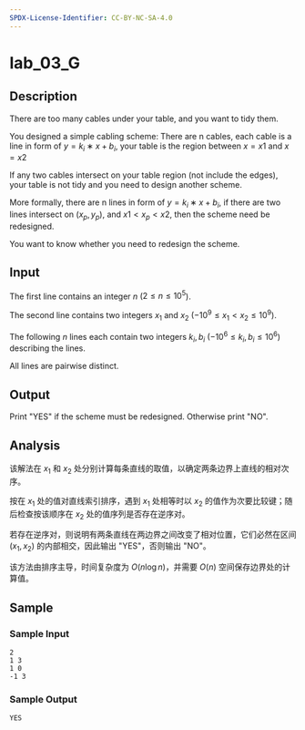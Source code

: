 ```yaml
---
SPDX-License-Identifier: CC-BY-NC-SA-4.0
---
```


# lab_03_G

## Description

There are too many cables under your table, and you want to tidy them.

You designed a simple cabling scheme: There are n cables, each cable is a line in form of $y=k_i∗x+b_i$, your table is the region between $x=x1$ and $x=x2$

If any two cables intersect on your table region (not include the edges), your table is not tidy and you need to design another scheme.

More formally, there are n lines in form of $y=k_i∗x+b_i$, if there are two lines intersect on $(x_p,y_p)$, and $x1<x_p<x2$, then the scheme need be redesigned.

You want to know whether you need to redesign the scheme.

## Input

The first line contains an integer $n$ ($2 \le n \le 10^5$).

The second line contains two integers $x_1$ and $x_2$ ($-10^9 \le x_1 < x_2 \le 10^9$).

The following $n$ lines each contain two integers $k_i, b_i$ ($-10^6 \le k_i, b_i \le 10^6$) describing the lines.

All lines are pairwise distinct.

## Output

Print "YES" if the scheme must be redesigned. Otherwise print "NO".

## Analysis

该解法在 $x_1$ 和 $x_2$ 处分别计算每条直线的取值，以确定两条边界上直线的相对次序。

按在 $x_1$ 处的值对直线索引排序，遇到 $x_1$ 处相等时以 $x_2$ 的值作为次要比较键；随后检查按该顺序在 $x_2$ 处的值序列是否存在逆序对。

若存在逆序对，则说明有两条直线在两边界之间改变了相对位置，它们必然在区间 $(x_1,x_2)$ 的内部相交，因此输出 "YES"，否则输出 "NO"。

该方法由排序主导，时间复杂度为 $O(n\log n)$，并需要 $O(n)$ 空间保存边界处的计算值。

## Sample

### Sample Input

```text
2
1 3
1 0
-1 3
```

### Sample Output

```text
YES
```
